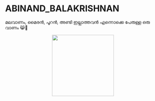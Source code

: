 # ABINAND_BALAKRISHNAN

മലവാണം, മൈരൻ, പൂറൻ, അണ്ടി ഇല്ലാത്തവൻ എന്നൊക്കെ പേരുള്ള ഒരു വാണം 😹🤣

<div align="center">
  <img border-radius: 15px src="[https://i.imgur.com/IJbRkjL.jpeg](https://i.imgur.com/jVRNFFj.jpeg)https://i.imgur.com/jVRNFFj.jpeg" width="200" height="200"/>
